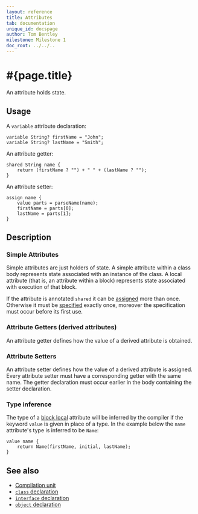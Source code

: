 ```yaml
---
layout: reference
title: Attributes
tab: documentation
unique_id: docspage
author: Tom Bentley
milestone: Milestone 1
doc_root: ../../..
---
```


# #{page.title}

An attribute holds state.

## Usage 


A `variable` attribute declaration:

<!-- id:attr -->
    variable String? firstName = "John";
    variable String? lastName = "Smith";

An attribute getter:

<!-- id:attr2 -->
<!-- cat-id: attr -->
    shared String name {
        return (firstName ? "") + " " + (lastName ? "");
    }
    
An attribute setter:

<!-- cat-id: attr -->
<!-- cat-id: attr2 -->
<!-- cat: String[] parseName(String? name) { throw; } -->
    assign name {
        value parts = parseName(name);
        firstName = parts[0];
        lastName = parts[1];
    }
    

## Description

### Simple Attributes

Simple attributes are just holders of state. A simple attribute within a 
class body represents state associated with an instance of the class. A local 
attribute (that is, an attribute within a block) represents state associated 
with execution of that block.

If the attribute is annotated `shared` it can be 
[assigned](#{page.doc_root}/reference/operator/assignment) more than once.
Otherwise it must be [specified](#{page.doc_root}/reference/statement/specification) 
exactly once, moreover the specification must occur before its first use.

### Attribute Getters (derived attributes)

An attribute getter defines how the value of a derived attribute is obtained.

### Attribute Setters

An attribute setter defines how the value of a derived attribute is assigned.
Every attribute setter must have a corresponding getter with the same name. 
The getter declaration must occur earlier in the body containing the setter 
declaration.

### Type inference

The type of a [block local](TODO) attribute will be inferred by the compiler
if the keyword `value` is given in place of a type. In the example below the
`name` attribute's type is inferred to be `Name`:

<!-- TODO Better example -->

<!-- check:none -->
    value name { 
        return Name(firstName, initial, lastName);
    }

## See also

* [Compilation unit](../compilation-unit)
* [`class` declaration](../../type/class)
* [`interface` declaration](../../type/interface)
* [`object` declaration](../../type/object)
